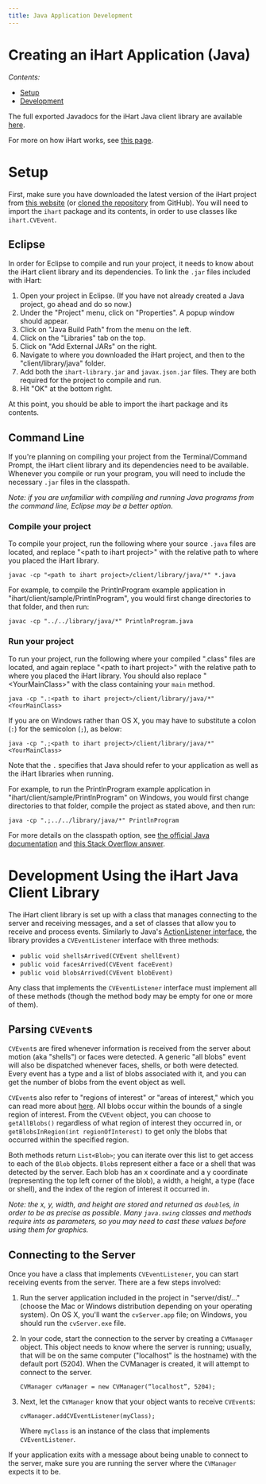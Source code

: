 ```yaml
---
title: Java Application Development
---
```


# Creating an iHart Application (Java)

*Contents:*

* [Setup](#setup)
* [Development](#development-using-the-ihart-java-client-library)

The full exported Javadocs for the iHart Java client library are available [here](doc).

For more on how iHart works, see [this page](/software/#how-ihart-works).

# Setup
First, make sure you have downloaded the latest version of the iHart project from [this website](/ihart)
(or [cloned the repository](https://github.com/ihart-mhc/ihart) from GitHub).
You will need to import the `ihart` package and its contents, in order to use classes like `ihart.CVEvent`.


## Eclipse

In order for Eclipse to compile and run your project, it needs to know about the iHart client library and its dependencies.
To link the `.jar` files included with iHart:

1. Open your project in Eclipse. (If you have not already created a Java project, go ahead and do so now.)
1. Under the \"Project\" menu, click on \"Properties\". A popup window should appear.
1. Click on \"Java Build Path\" from the menu on the left.
1. Click on the \"Libraries\" tab on the top.
1. Click on \"Add External JARs\" on the right.
1. Navigate to where you downloaded the iHart project, and then to the \"client/library/java\" folder.
1. Add both the `ihart-library.jar` and `javax.json.jar` files. They are both required for the project to compile and run.
1. Hit \"OK\" at the bottom right.

At this point, you should be able to import the ihart package and its contents.


## Command Line

If you\'re planning on compiling your project from the Terminal/Command Prompt,
the iHart client library and its dependencies need to be available.
Whenever you compile or run your program, you will need to include the necessary `.jar` files in the classpath.

*Note: if you are unfamiliar with compiling and running Java programs from the command line, Eclipse may be a better option.*


### Compile your project

To compile your project, run the following where your source `.java` files are located,
and replace \"\<path to ihart project\>\" with the relative path to where you placed the iHart library.


	javac -cp "<path to ihart project>/client/library/java/*" *.java

For example, to compile the PrintlnProgram example application in \"ihart/client/sample/PrintlnProgram\",
you would first change directories to that folder, and then run:

	javac -cp "../../library/java/*" PrintlnProgram.java


### Run your project

To run your project, run the following where your compiled \".class\" files are located, and again
replace \"\<path to ihart project\>\" with the relative path to where you placed the iHart library.
You should also replace \"\<YourMainClass\>\" with the class containing your `main` method.

	java -cp ".:<path to ihart project>/client/library/java/*" <YourMainClass>

If you are on Windows rather than OS X, you may have to substitute a colon (`:`) for the semicolon (`;`), as below:

	java -cp ".;<path to ihart project>/client/library/java/*" <YourMainClass>

Note that the `.` specifies that Java should refer to your application as well as the iHart libraries when running.

For example, to run the PrintlnProgram example application in \"ihart/client/sample/PrintlnProgram\" on Windows,
you would first change directories to that folder, compile the project as stated above, and then run:

	java -cp ".;../../library/java/*" PrintlnProgram

For more details on the classpath option, see [the official Java documentation](http://docs.oracle.com/javase/8/docs/technotes/tools/windows/classpath.html)
and [this Stack Overflow answer](http://stackoverflow.com/questions/219585/setting-multiple-jars-in-java-classpath).


# Development Using the iHart Java Client Library

The iHart client library is set up with a class that manages connecting to the server and receiving messages,
and a set of classes that allow you to receive and process events. Similarly to Java\'s [ActionListener interface](https://docs.oracle.com/javase/tutorial/uiswing/events/actionlistener.html),
the library provides a `CVEventListener` interface with three methods:

* `public void shellsArrived(CVEvent shellEvent)`
* `public void facesArrived(CVEvent faceEvent)`
* `public void blobsArrived(CVEvent blobEvent)`

Any class that implements the `CVEventListener` interface must implement all of these methods (though the method body may be empty for one or more of them).


## Parsing `CVEvent`s

`CVEvent`s are fired whenever information is received from the server about motion (aka \"shells\") or faces were detected.
A generic \"all blobs\" event will also be dispatched whenever faces, shells, or both were detected.
Every event has a type and a list of blobs associated with it, and you can get the number of blobs from the event object as well.

`CVEvent`s also refer to \"regions of interest\" or \"areas of interest,\" which you can read more about [here](/software).
All blobs occur within the bounds of a single region of interest.
From the `CVEvent` object, you can choose to `getAllBlobs()` regardless of what region of interest they occurred in,
or `getBlobsInRegion(int regionOfInterest)` to get only the blobs that occurred within the specified region.

Both methods return `List<Blob>`; you can iterate over this list to get access to each of the `Blob` objects.
`Blob`s represent either a face or a shell that was detected by the server.
Each blob has an  x coordinate and a y coordinate (representing the top left corner of the blob), a width, a height, a type (face or shell),
and the index of the region of interest it occurred in.

*Note: the x, y, width, and height are stored and returned as `double`s, in order to be as precise as possible.
Many `java.swing` classes and methods require ints as parameters, so you may need to cast these values before using them for graphics.*


## Connecting to the Server

Once you have a class that implements `CVEventListener`, you can start receiving events from the server. There are a few steps involved:

1. Run the server application included in the project in \"server/dist/...\" (choose the Mac or Windows distribution depending on your operating system).
On OS X, you\'ll want the `cvServer.app` file; on Windows, you should run the `cvServer.exe` file.
1. In your code, start the connection to the server by creating a `CVManager` object.
This object needs to know where the server is running; usually, that will be on the same computer (\"localhost\" is the hostname) with the default port (5204).
When the CVManager is created, it will attempt to connect to the server.

	```
	CVManager cvManager = new CVManager(“localhost”, 5204);
	```

1. Next, let the `CVManager` know that your object wants to receive `CVEvent`s:

	```
	cvManager.addCVEventListener(myClass);
	```

	Where `myClass` is an instance of the class that implements `CVEventListener`.


If your application exits with a message about being unable to connect to the server,
make sure you are running the server where the `CVManager` expects it to be.